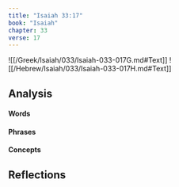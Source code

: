 ```yaml
---
title: "Isaiah 33:17"
book: "Isaiah"
chapter: 33
verse: 17
---
```

![[/Greek/Isaiah/033/Isaiah-033-017G.md#Text]]
![[/Hebrew/Isaiah/033/Isaiah-033-017H.md#Text]]

## Analysis

#### Words

#### Phrases

#### Concepts

## Reflections

